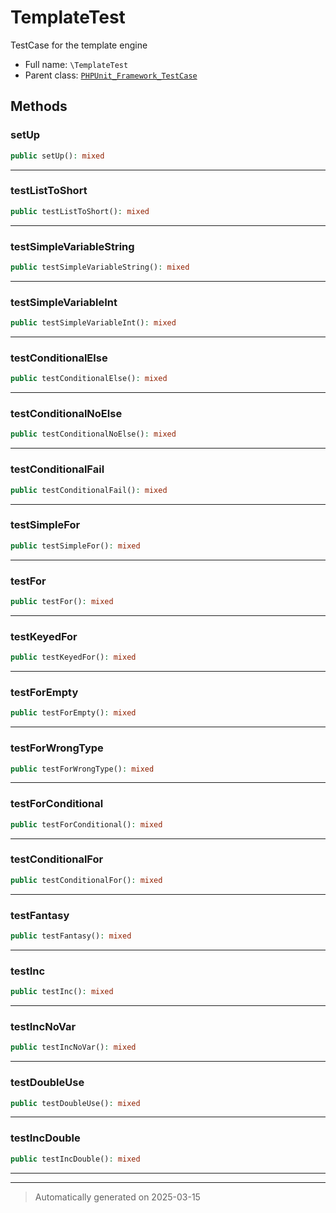 
# TemplateTest

TestCase for the template engine



* Full name: `\TemplateTest`
* Parent class: [`PHPUnit_Framework_TestCase`](./PHPUnit_Framework_TestCase.md)




## Methods


### setUp



```php
public setUp(): mixed
```












***

### testListToShort



```php
public testListToShort(): mixed
```












***

### testSimpleVariableString



```php
public testSimpleVariableString(): mixed
```












***

### testSimpleVariableInt



```php
public testSimpleVariableInt(): mixed
```












***

### testConditionalElse



```php
public testConditionalElse(): mixed
```












***

### testConditionalNoElse



```php
public testConditionalNoElse(): mixed
```












***

### testConditionalFail



```php
public testConditionalFail(): mixed
```












***

### testSimpleFor



```php
public testSimpleFor(): mixed
```












***

### testFor



```php
public testFor(): mixed
```












***

### testKeyedFor



```php
public testKeyedFor(): mixed
```












***

### testForEmpty



```php
public testForEmpty(): mixed
```












***

### testForWrongType



```php
public testForWrongType(): mixed
```












***

### testForConditional



```php
public testForConditional(): mixed
```












***

### testConditionalFor



```php
public testConditionalFor(): mixed
```












***

### testFantasy



```php
public testFantasy(): mixed
```












***

### testInc



```php
public testInc(): mixed
```












***

### testIncNoVar



```php
public testIncNoVar(): mixed
```












***

### testDoubleUse



```php
public testDoubleUse(): mixed
```












***

### testIncDouble



```php
public testIncDouble(): mixed
```












***


***
> Automatically generated on 2025-03-15
